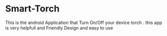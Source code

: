 # Smart-Torch
This is the android Application that Turn On/Off your device torch . this app is very helpfull and Friendly Design and easy to use 
